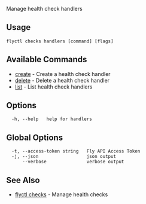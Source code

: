 Manage health check handlers

## Usage
~~~
flyctl checks handlers [command] [flags]
~~~

## Available Commands
* [create](/docs/flyctl/checks-handlers-create/)	 - Create a health check handler
* [delete](/docs/flyctl/checks-handlers-delete/)	 - Delete a health check handler
* [list](/docs/flyctl/checks-handlers-list/)	 - List health check handlers

## Options

~~~
  -h, --help   help for handlers
~~~

## Global Options

~~~
  -t, --access-token string   Fly API Access Token
  -j, --json                  json output
      --verbose               verbose output
~~~

## See Also

* [flyctl checks](/docs/flyctl/checks/)	 - Manage health checks

